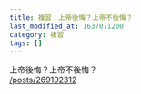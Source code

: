 ```yaml
---
title: 複習：上帝後悔？上帝不後悔？
last_modified_at: 1637071200
category: 複習
tags: []
---
```


<p>上帝後悔？上帝不後悔？<br>
<a href="/posts/269192312" target="_blank">/posts/269192312</a></p>

<p>&nbsp;</p>

